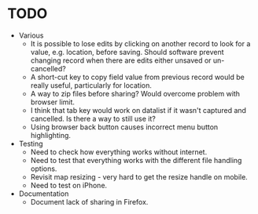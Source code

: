 # TODO
- Various
  - It is possible to lose edits by clicking on another record to look for a value, e.g. location, before saving. Should software prevent changing record when there are edits either unsaved or un-cancelled?
  - A short-cut key to copy field value from previous record would be really useful, particularly for location.
  - A way to zip files before sharing? Would overcome problem with browser limit.
  - I think that tab key would work on datalist if it wasn't captured and cancelled. Is there a way to still use it?
  - Using browser back button causes incorrect menu button highlighting.
- Testing
  - Need to check how everything works without internet.
  - Need to test that everything works with the different file handling options.
  - Revisit map resizing - very hard to get the resize handle on mobile.
  - Need to test on iPhone.
- Documentation
  - Document lack of sharing in Firefox.

